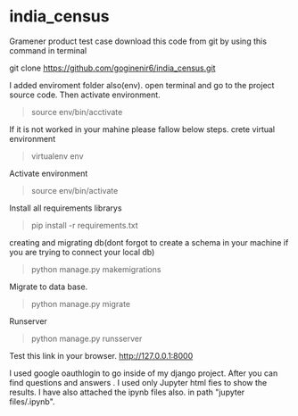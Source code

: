 # india_census
Gramener product test case
download this code from git by using this command in terminal

git clone https://github.com/goginenir6/india_census.git

I added enviroment folder also(env).
open terminal and go to the project source code. Then activate environment.
> source env/bin/acctivate

If it is not worked in your mahine please fallow below steps.
crete  virtual environment
> virtualenv env

Activate environment
>source env/bin/activate

Install all requirements librarys 
>pip install -r requirements.txt

creating and migrating db(dont forgot to create a schema in your machine if you are trying to connect your local db)
> python manage.py makemigrations

Migrate to data base.
>python manage.py migrate

Runserver 
>python manage.py runsserver

Test this link in your browser.
http://127.0.0.1:8000

I used google oauthlogin to go inside of my django project. After you can find questions and answers . I used only Jupyter
html fies to show the results. I have also attached the ipynb files also. in path "jupyter files/.ipynb".
